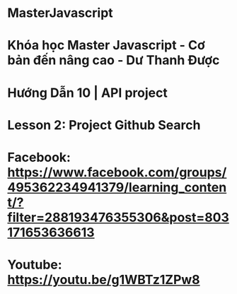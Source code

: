 # MasterJavascript
# Khóa học Master Javascript - Cơ bản đến nâng cao - Dư Thanh Được

# Hướng Dẫn 10 | API project
  # Lesson 2: Project Github Search
  # Facebook: https://www.facebook.com/groups/495362234941379/learning_content/?filter=288193476355306&post=803171653636613
  # Youtube: https://youtu.be/g1WBTz1ZPw8